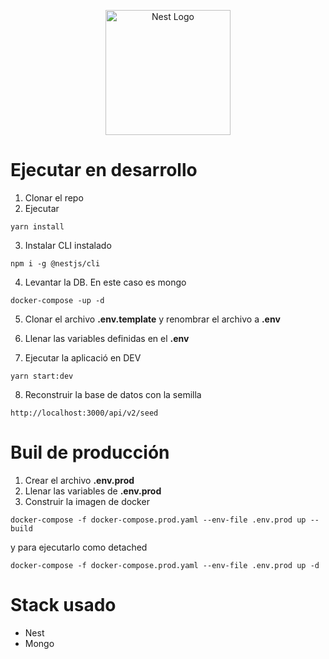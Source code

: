 <p align="center">
  <a href="http://nestjs.com/" target="blank"><img src="https://nestjs.com/img/logo-small.svg" width="200" alt="Nest Logo" /></a>
</p>

# Ejecutar en desarrollo

1. Clonar el repo
2. Ejecutar

```
yarn install
```

3. Instalar CLI instalado

```
npm i -g @nestjs/cli
```

4. Levantar la DB. En este caso es mongo

```
docker-compose -up -d
```

5. Clonar el archivo __.env.template__ y renombrar el archivo a __.env__

6. Llenar las variables definidas en el __.env__

7. Ejecutar la aplicació en DEV

```
yarn start:dev
```

8. Reconstruir la base de datos con la semilla

```
http://localhost:3000/api/v2/seed
```

# Buil de producción

1. Crear el archivo __.env.prod__
2. Llenar las variables de __.env.prod__
3. Construir la imagen de docker

```
docker-compose -f docker-compose.prod.yaml --env-file .env.prod up --build
```

y para ejecutarlo como detached

```
docker-compose -f docker-compose.prod.yaml --env-file .env.prod up -d
```




# Stack usado

* Nest
* Mongo